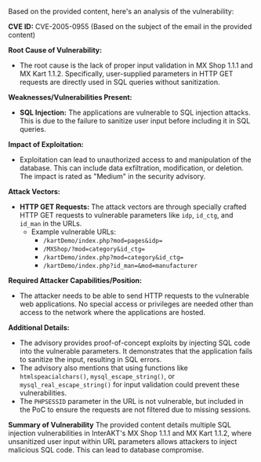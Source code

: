 Based on the provided content, here's an analysis of the vulnerability:

**CVE ID:** CVE-2005-0955 (Based on the subject of the email in the provided content)

**Root Cause of Vulnerability:**
- The root cause is the lack of proper input validation in MX Shop 1.1.1 and MX Kart 1.1.2. Specifically, user-supplied parameters in HTTP GET requests are directly used in SQL queries without sanitization.

**Weaknesses/Vulnerabilities Present:**
- **SQL Injection:** The applications are vulnerable to SQL injection attacks. This is due to the failure to sanitize user input before including it in SQL queries.

**Impact of Exploitation:**
- Exploitation can lead to unauthorized access to and manipulation of the database. This can include data exfiltration, modification, or deletion. The impact is rated as "Medium" in the security advisory.

**Attack Vectors:**
- **HTTP GET Requests:** The attack vectors are through specially crafted HTTP GET requests to vulnerable parameters like `idp`, `id_ctg`, and `id_man` in the URLs.
  - Example vulnerable URLs:
     - `/kartDemo/index.php?mod=pages&idp=`
     - `/MXShop/?mod=category&id_ctg=`
     - `/kartDemo/index.php?mod=category&id_ctg=`
     - `/kartDemo/index.php?id_man=&mod=manufacturer`

**Required Attacker Capabilities/Position:**
- The attacker needs to be able to send HTTP requests to the vulnerable web applications. No special access or privileges are needed other than access to the network where the applications are hosted.

**Additional Details:**
- The advisory provides proof-of-concept exploits by injecting SQL code into the vulnerable parameters. It demonstrates that the application fails to sanitize the input, resulting in SQL errors.
- The advisory also mentions that using functions like `htmlspeacialchars()`, `mysql_escape_string()`, or `mysql_real_escape_string()` for input validation could prevent these vulnerabilities.
- The `PHPSESSID` parameter in the URL is not vulnerable, but included in the PoC to ensure the requests are not filtered due to missing sessions.

**Summary of Vulnerability**
The provided content details multiple SQL injection vulnerabilities in InterAKT's MX Shop 1.1.1 and MX Kart 1.1.2, where unsanitized user input within URL parameters allows attackers to inject malicious SQL code. This can lead to database compromise.